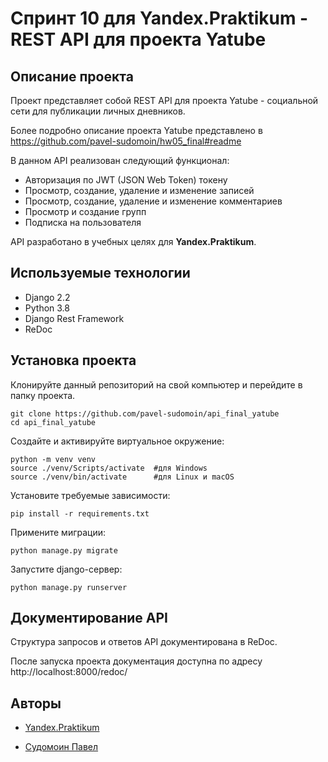 # Спринт 10 для Yandex.Praktikum - REST API для проекта Yatube

## Описание проекта

Проект представляет собой REST API для проекта Yatube - социальной сети для публикации личных дневников.

Более подробно описание проекта Yatube представлено в https://github.com/pavel-sudomoin/hw05_final#readme

В данном API реализован следующий функционал:
* Авторизация по JWT (JSON Web Token) токену
* Просмотр, создание, удаление и изменение записей
* Просмотр, создание, удаление и изменение комментариев
* Просмотр и создание групп
* Подписка на пользователя

API разработано в учебных целях для **Yandex.Praktikum**.

## Используемые технологии

* Django 2.2
* Python 3.8
* Django Rest Framework
* ReDoc

## Установка проекта

Клонируйте данный репозиторий на свой компьютер и перейдите в папку проекта.
<pre><code>git clone https://github.com/pavel-sudomoin/api_final_yatube</code>
<code>cd api_final_yatube</code></pre>

Создайте и активируйте виртуальное окружение:

<pre><code>python -m venv venv</code>
<code>source ./venv/Scripts/activate  #для Windows</code>
<code>source ./venv/bin/activate      #для Linux и macOS</code></pre>

Установите требуемые зависимости:

<pre><code>pip install -r requirements.txt</code></pre>

Примените миграции:

<pre><code>python manage.py migrate</code></pre>

Запустите django-сервер:

<pre><code>python manage.py runserver</code></pre>

## Документирование API

Структура запросов и ответов API документирована в ReDoc.

После запуска проекта документация доступна по адресу http://localhost:8000/redoc/

## Авторы

* [Yandex.Praktikum](https://praktikum.yandex.ru/)

* [Судомоин Павел](https://github.com/pavel-sudomoin/)
